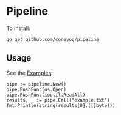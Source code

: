 # Pipeline
To install:
```
go get github.com/coreyog/pipeline
```

## Usage

See the [Examples](https://github.com/coreyog/pipeline/blob/master/examples/main.go):

```
pipe := pipeline.New()
pipe.PushFunc(os.Open)
pipe.PushFunc(ioutil.ReadAll)
results, _ := pipe.Call("example.txt")
fmt.Println(string(results[0].([]byte)))
```